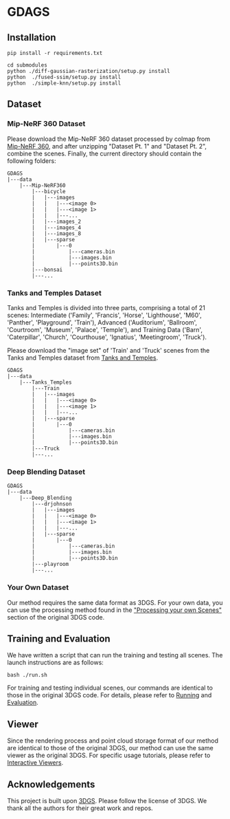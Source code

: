 # GDAGS
## Installation

```
pip install -r requirements.txt

cd submodules
python ./diff-gaussian-rasterization/setup.py install
python  ./fused-ssim/setup.py install
python  ./simple-knn/setup.py install
```

## Dataset

### Mip-NeRF 360 Dataset

Please download the Mip-NeRF 360 dataset processed by colmap from [Mip-NeRF 360](https://jonbarron.info/mipnerf360/), and after unzipping "Dataset Pt. 1" and "Dataset Pt. 2", combine the scenes. Finally, the current directory should contain the following folders:

```
GDAGS
|---data
    |---Mip-NeRF360
        |---bicycle
        |   |---images
        |   |   |---<image 0>
        |   |   |---<image 1>
        |   |   |---...
        |   |---images_2
        |   |---images_4
        |   |---images_8
        |   |---sparse
        |       |---0
        |           |---cameras.bin
        |           |---images.bin
        |           |---points3D.bin
        |---bonsai
        |---...
```

### Tanks and Temples Dataset

Tanks and Temples is divided into three parts, comprising a total of 21 scenes: Intermediate ('Family', 'Francis', 'Horse', 'Lighthouse', 'M60', 'Panther', 'Playground', 'Train'), Advanced ('Auditorium', 'Ballroom', 'Courtroom', 'Museum', 'Palace', 'Temple'), and Training Data ('Barn', 'Caterpillar', 'Church', 'Courthouse', 'Ignatius', 'Meetingroom', 'Truck').

Please download the "image set" of 'Train' and 'Truck' scenes from the Tanks and Temples dataset from [Tanks and Temples](https://www.tanksandtemples.org/download/).
```
GDAGS
|---data
    |---Tanks_Temples
        |---Train
        |   |---images
        |   |   |---<image 0>
        |   |   |---<image 1>
        |   |   |---...
        |   |---sparse
        |       |---0
        |           |---cameras.bin
        |           |---images.bin
        |           |---points3D.bin
        |---Truck
        |---...
```
### Deep Blending Dataset
```
GDAGS
|---data
    |---Deep_Blending
        |---drjohnson
        |   |---images
        |   |   |---<image 0>
        |   |   |---<image 1>
        |   |   |---...
        |   |---sparse
        |       |---0
        |           |---cameras.bin
        |           |---images.bin
        |           |---points3D.bin
        |---playroom
        |---...
```
### Your Own Dataset

Our method requires the same data format as 3DGS. For your own data, you can use the processing method found in the ["Processing your own Scenes"](https://github.com/graphdeco-inria/gaussian-splatting?tab=readme-ov-file#processing-your-own-scenes) section of the original 3DGS code.

## Training and Evaluation

We have written a script that can run the training and testing all scenes. The launch instructions are as follows:

```
bash ./run.sh
```

For training and testing individual scenes, our commands are identical to those in the original 3DGS code. For details, please refer to [Running](https://github.com/graphdeco-inria/gaussian-splatting?tab=readme-ov-file#running) and [Evaluation](https://github.com/graphdeco-inria/gaussian-splatting?tab=readme-ov-file#evaluation).

## Viewer

Since the rendering process and point cloud storage format of our method are identical to those of the original 3DGS, our method can use the same viewer as the original 3DGS. For specific usage tutorials, please refer to [Interactive Viewers](https://github.com/graphdeco-inria/gaussian-splatting?tab=readme-ov-file#interactive-viewers).

## Acknowledgements

This project is built upon [3DGS](https://github.com/graphdeco-inria/gaussian-splatting). Please follow the license of 3DGS. We thank all the authors for their great work and repos. 
